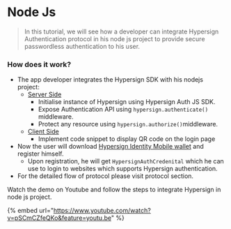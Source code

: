 # Node Js

> In this tutorial, we will see how a developer can integrate Hypersign Authentication protocol in his node js project to provide secure passwordless authentication to his user.

### How does it work?

* The app developer integrates the Hypersign SDK with his nodejs project:
  * [Server Side](server-side/#server-side)
    * Initialise instance of Hypersign using Hypersign Auth JS SDK.
    * Expose Authentication API using `hypersign.authenticate()` middleware.
    * Protect any resource using `hypersign.authorize()`middleware.
  * [Client Side](client-side/)
    * Implement code snippet to display QR code on the login page
* Now the user will download [Hypersign Identity Mobile wallet](https://install.appcenter.ms/orgs/hypermine/apps/hypersign/distribution\_groups/cvv) and register himself.&#x20;
  * Upon registration, he will get `HypersignAuthCredenital` which he can use to login to websites which supports Hypersign authentication.
* For the detailed flow of protocol please visit protocol section.



Watch the demo on Youtube and follow the steps to integrate Hypersign in node js project.

{% embed url="https://www.youtube.com/watch?v=pSCmCZfeQKo&feature=youtu.be" %}



###

##
